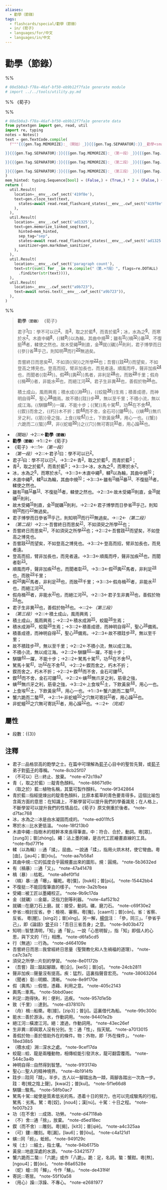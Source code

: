 ```yaml
---
aliases:
  - 勸學（節錄）
tags:
  - flashcards/special/勸學（節錄）
  - in/《荀子》
  - languages/for/中文
  - languages/in/中文
---
```


# 勸學（節錄）

%%

```Python
# 08e5b0a3-f78a-46af-bf50-eb9b12f7fa1e generate module
# import ../../tools/utility.py.md
```

%%
《荀子》

%%

```Python
# 08e5b0a3-f78a-46af-bf50-eb9b12f7fa1e generate data
from pytextgen import gen, read, util
import re, typing
notes = Notes()
text = gen.TextCode.compile(
  f"""{{{gen.Tag.MEMORIZE}:_（開始）_}}{{{gen.Tag.SEPARATOR}:}}__勸學<small>（節錄）</small>__{{{gen.Tag.TEXT}: }}{{{gen.Tag.SEPARATOR}:}}《荀子》{{{gen.Tag.TEXT}:

}}{{{gen.Tag.SEPARATOR}:}}{{{gen.Tag.MEMORIZE}:_（第一段）_}}{{{gen.Tag.SEPARATOR}:}}君子{notes.embed("君子", "品格崇高的飽學之士。在篇中可理解為<u>荀子</u>心目中的聖哲先賢，或<u>荀子</u>弟子對<u>荀子</u>的尊稱。")}曰：學不可以已{notes.embed("（不可以）已", "終止、放棄。")}。{{{gen.Tag.SEPARATOR}:}}青{notes.embed("青（，取之於藍）", "靛青色顏料。")}，取之於藍{notes.embed("（取之於）藍", "植物名稱，其葉可製作顏料。")}，而青於藍{notes.embed("青於藍", "指經提煉出的靛青色顏料，比原本藍草的青色要青得多。這個比喻包含兩方面的意思：在知識上，不斷學習可以提升我們的學養識見；在人格上，不斷學習可以提升我們的性情品位。《荀子》原文側重於後者。")}；{{{gen.Tag.SEPARATOR}:}}冰，水為之{notes.embed("冰，水為之", "冰是由水凝固而成的。")}，而寒於水{notes.embed("寒於水", "比水更低溫。")}。{{{gen.Tag.SEPARATOR}:}}木直中繩{notes.embed("木直中繩", "指樹木的枝幹本來長得筆直。中：符合、合於，動詞。粵[眾]，[zung3]；普[zhònɡ]。繩：沾上墨的線，是古代工匠繪畫直線的工具。")}，{hard(f"輮{notes.embed('輮（以為輪）', '通「揉」，屈曲。一說通「煣」，指用火烘木材，使它彎曲。粵[由]，[jau4]；普[róu]。')}")}以為輪，其曲中規{notes.embed("其曲中規", "它的弧度合乎圓規畫出來的圖形。規：圓規。")}；{{{gen.Tag.SEPARATOR}:}}雖有{notes.embed("有（槁暴）", "通「又」。")}{hard(f"槁{notes.embed('槁（暴）', '枯乾。')}")}暴{notes.embed("（槁）暴", "通「曝」，曬乾。粵[僕]，[buk6]；普[pù]。")}、不復挺{notes.embed("不復挺", "不能回復筆直的樣子。")}者，輮使之然也。{{{gen.Tag.SEPARATOR}:}}故木受繩{notes.embed("受繩", "被工匠以墨繩校正。")}則直，金{notes.embed("金（就礪）", "金屬，泛指刀劍等利器。")}就{hard("礪")}{notes.embed("就礪", "在磨刀石上磨。就：接受，動詞。礪，磨刀石。")}則利，{{{gen.Tag.SEPARATOR}:}}君子博學而日{hard("參")}省{notes.embed("參省", "檢討反省。參：檢視、審察。粵[攙]，[caam1]；普[cɑ̄n]。省：省察、反省。 粵[醒]，[sing2]；普[xǐnɡ]。另一解，<u>楊倞</u>注︰「參，同三」。「參省乎己」，即《論語》<u>曾子</u>曰：「吾日三省吾身」之意。")}乎己，則知明{notes.embed("知明", "智慧清明，「知」通「智」。一說「心思明智」，指「知」即個人的心思，與下文的「行」相應。")}而行{notes.embed("行（無過）", "行為。")}無過矣。{{{gen.Tag.TEXT}:

}}{{{gen.Tag.SEPARATOR}:}}{{{gen.Tag.MEMORIZE}:_（第二段）_}}{{{gen.Tag.SEPARATOR}:}}吾嘗終日而思矣{notes.embed("吾嘗終日而思", "我曾經終日思量（聖賢教化和人生禍福的道理）。")}，不如須{hard("臾")}之所學{notes.embed("須臾之所學", "片刻的學習。")}也；{{{gen.Tag.SEPARATOR}:}}吾嘗{hard(f"跂{notes.embed('（吾嘗）跂', '踮起腳跟。粵[企]，[kei5]；普[qǐ]。')}")}而望矣，不如登高之博見也。{{{gen.Tag.SEPARATOR}:}}登高而招，臂非加長也，而見者遠。{{{gen.Tag.SEPARATOR}:}}順風而呼，聲非加疾{notes.embed("聲非加疾", "聲量沒有提高。疾：猛烈，這裏指聲音宏亮。")}也，而聞者{hard(f"彰{notes.embed('（聞者）彰', '明顯、清晰。')}")}。{{{gen.Tag.SEPARATOR}:}}假{notes.embed("假（輿馬）", "假借，憑藉、利用之意。")}{hard(f"輿{notes.embed('輿馬', '車馬。')}")}馬者，非利足{notes.embed("利足", "跑得快。利：便利，迅疾。")}也，而致{notes.embed("致（千里）", "達到。")}千里；{{{gen.Tag.SEPARATOR}:}}假舟{hard(f"楫{notes.embed('（舟）楫', '船槳。粵[接]，[zip3]；普[jí]。這裏借代為船。')}")}者，非能水{notes.embed("能水", "善於游泳。水，作動詞用。")}也，而絕江河{notes.embed("絕江河", "橫渡江河。絕：渡過，作動詞用。")}。{{{gen.Tag.SEPARATOR}:}}君子生非異{notes.embed("生非異", "即與眾人沒有分別。生：通「性」，指天賦。")}也，善假於物{notes.embed("善假於物", "善於借助外在的條件。物：外物，即「外在條件」。")}也。{{{gen.Tag.TEXT}:

}}{{{gen.Tag.SEPARATOR}:}}{{{gen.Tag.MEMORIZE}:_（第三段）_}}{{{gen.Tag.SEPARATOR}:}}積土成山，風雨興焉；{{{gen.Tag.SEPARATOR}:}}積水成{hard(f"淵{notes.embed('（積水成）淵', '深水之處。')}")}，{hard(f"蛟龍{notes.embed('蛟龍', '蛟、龍是兩種動物，相傳蛟能引發洪水，龍可翻雲覆雨。')}")}生焉；{{{gen.Tag.SEPARATOR}:}}積善成德，而神明自得{notes.embed("神明自得", "自然得到智慧。")}，聖心{notes.embed("聖心", "聖人的精神境界。")}備焉。{{{gen.Tag.SEPARATOR}:}}故不積{hard("跬")}步{notes.embed("跬步", "跬同「蹞」，半步。古人以一腳踏出為一蹞，兩腳各踏出一次為一步。跬︰粵[規之陰上聲]，[kwai2]；普[kuǐ]。")}，無以至千里；{{{gen.Tag.SEPARATOR}:}}不積小流，無以成江海。{{{gen.Tag.SEPARATOR}:}}{hard(f"騏驥{notes.embed('騏驥', '駿馬。')}")}一躍，不能十步；{{{gen.Tag.SEPARATOR}:}}{hard("駑")}馬十駕{notes.embed("駑馬十駕", "縱使是質素低劣的馬，憑着十日的努力，也可以完成駿馬的行程。駑馬︰劣馬。駑：粵[奴]，[nou4]；漢[nú]。十駕︰十日之程。")}，功{notes.embed("功（在不舍）", "成效、功勞。")}在不舍{notes.embed("（不）舍", "通「捨」，放棄。")}。{{{gen.Tag.SEPARATOR}:}}{hard("鍥")}而舍之，{hard("朽")}木不折；{{{gen.Tag.SEPARATOR}:}}鍥{notes.embed("鍥（而不舍）", "雕刻。粵[揭]，[kit3]；普[qiè]。")}而不舍，金石可{hard(f"鏤{notes.embed('（可）鏤', '雕刻。粵[漏]，[lau6]；普[lòu]。')}")}。{{{gen.Tag.SEPARATOR}:}}{hard(f"螾{notes.embed('螾', '同「蚓」，蚯蚓。')}")}無爪牙之利，{hard("筋")}骨之強，{{{gen.Tag.SEPARATOR}:}}上食{hard(f"埃{notes.embed('埃（土）', '細土，指土壤。')}")}土，下飲黃泉{notes.embed("黃泉", "地底深處的水源。")}，用心一也。{{{gen.Tag.SEPARATOR}:}}{hard("蟹")}六跪而二{hard("螯")}{notes.embed("蟹六跪而二螯", "「六跪」或作「八跪」。跪：足，名詞。螯：蟹鉗。粵[熬]，[nɡou4]；普[ɑ́o]。")}，{{{gen.Tag.SEPARATOR}:}}非{hard(f"蛇蟺{notes.embed('（蛇）蟺', '同「鱓」，今作「鱔」。')}")}之{hard("穴")}無可寄託{notes.embed("寄託", "寄居。")}者，用心躁{notes.embed("（用心）躁", "浮躁、不專心。")}也。{{{gen.Tag.SEPARATOR}:}}{{{gen.Tag.MEMORIZE}:_（完成）_}}"""
)
mem_hinted: typing.Sequence[bool] = (False,) + (True,) * 2 + (False,) + (True,) * 7 + (False,) + (True,) * 7 + (False,) + (True,) * 13 + (False,)
return (
  util.Result(
    location=__env__.cwf_sect('419f8e'),
    text=gen.cloze_text(text,
      states=await read.read_flashcard_states(__env__.cwf_sect("419f8e")),
    ),
  ),
  util.Result(
    location=__env__.cwf_sect('ad1325'),
    text=gen.memorize_linked_seq(text,
      hinted=mem_hinted,
      sep_tag="sep",
      states=await read.read_flashcard_states(__env__.cwf_sect('ad1325')),
      sanitizer=gen.markdown_sanitizer,
    ),
  ),
  util.Result(
    location=__env__.cwf_sect('paragraph count'),
    text=str(sum(1 for _ in re.compile("（第.+?段）", flags=re.DOTALL)
      .finditer(str(text)))),
  ),
  util.Result(
    location=__env__.cwf_sect("a9b723"),
    text=await notes.text(__env__.cwf_sect("a9b723")),
  ),
)
```

%%

<!--08e5b0a3-f78a-46af-bf50-eb9b12f7fa1e generate section="419f8e"--><!-- The following content is generated at 2024-01-17T00:17:13.651454+08:00. Any edits will be overridden! -->

> __勸學<small>（節錄）</small>__ 《荀子》
>
> 君子<sup>[1](#^note-8cb25f07)</sup>曰：學不可以已<sup>[2](#^note-e72c19a7)</sup>。青<sup>[3](#^note-88671d9c)</sup>，取之於藍<sup>[4](#^note-9f342864)</sup>，而青於藍<sup>[5](#^note-d7fac768)</sup>；冰，水為之<sup>[6](#^note-ed011fc5)</sup>，而寒於水<sup>[7](#^note-18f213b0)</sup>。木直中繩<sup>[8](#^note-fbd77f1e)</sup>，{{輮<sup>[9](#^note-aa7b58a1)</sup>}}以為輪，其曲中規<sup>[10](#^note-5b3632ed)</sup>；雖有<sup>[11](#^note-47a41478)</sup>{{槁<sup>[12](#^note-a8ef0f1d)</sup>}}暴<sup>[13](#^note-15442bb4)</sup>、不復挺<sup>[14](#^note-3a2b1bea)</sup>者，輮使之然也。故木受繩<sup>[15](#^note-9b9c17da)</sup>則直，金<sup>[16](#^note-4af521b2)</sup>就{{礪}}<sup>[17](#^note-c69f30e2)</sup>則利，君子博學而日{{參}}省<sup>[18](#^note-9d03b472)</sup>乎己，則知明<sup>[19](#^note-d6fa5cd5)</sup>而行<sup>[20](#^note-d464109e)</sup>無過矣。
>
> 吾嘗終日而思矣<sup>[21](#^note-ca7c3a7c)</sup>，不如須{{臾}}之所學<sup>[22](#^note-8e01172b)</sup>也；吾嘗{{跂<sup>[23](#^note-24cb2811)</sup>}}而望矣，不如登高之博見也。登高而招，臂非加長也，而見者遠。順風而呼，聲非加疾<sup>[24](#^note-38063264)</sup>也，而聞者{{彰<sup>[25](#^note-8e9f170e)</sup>}}。假<sup>[26](#^note-405c2143)</sup>{{輿<sup>[27](#^note-5bbd0aec)</sup>}}馬者，非利足<sup>[28](#^note-957d1e5b)</sup>也，而致<sup>[29](#^note-d378107c)</sup>千里；假舟{{楫<sup>[30](#^note-99c300c)</sup>}}者，非能水<sup>[31](#^note-94401e2b)</sup>也，而絕江河<sup>[32](#^note-43ec26ef)</sup>。君子生非異<sup>[33](#^note-a7013015)</sup>也，善假於物<sup>[34](#^note-18ed38b5)</sup>也。
>
> 積土成山，風雨興焉；積水成{{淵<sup>[35](#^note-9cef17da)</sup>}}，{{蛟龍<sup>[36](#^note-544c3a4b)</sup>}}生焉；積善成德，而神明自得<sup>[37](#^note-91f3174b)</sup>，聖心<sup>[38](#^note-4b1914fb)</sup>備焉。故不積{{跬}}步<sup>[39](#^note-5f1e66d8)</sup>，無以至千里；不積小流，無以成江海。{{騏驥<sup>[40](#^note-58fb0ac7)</sup>}}一躍，不能十步；{{駑}}馬十駕<sup>[41](#^note-fe007b23)</sup>，功<sup>[42](#^note-d47118ab)</sup>在不舍<sup>[43](#^note-d5ed18ec)</sup>。{{鍥}}而舍之，{{朽}}木不折；鍥<sup>[44](#^note-a4c325aa)</sup>而不舍，金石可{{鏤<sup>[45](#^note-c4a121d1)</sup>}}。{{螾<sup>[46](#^note-949129c)</sup>}}無爪牙之利，{{筋}}骨之強，上食{{埃<sup>[47](#^note-94b6175b)</sup>}}土，下飲黃泉<sup>[48](#^note-53421577)</sup>，用心一也。{{蟹}}六跪而二{{螯}}<sup>[49](#^note-86a6528e)</sup>，非{{蛇蟺<sup>[50](#^note-de431f4f)</sup>}}之{{穴}}無可寄託<sup>[51](#^note-55f10a58)</sup>者，用心躁<sup>[52](#^note-e2681977)</sup>也。 <!--SR:!2025-01-13,503,325!2024-02-01,226,325!2024-03-12,229,285!2024-02-08,233,325!2025-12-21,704,325!2024-07-03,337,305!2024-02-04,229,325!2024-02-02,227,325!2024-02-08,233,328!2024-02-19,244,328!2024-02-05,230,328!2025-08-29,664,328!2024-02-14,239,328!2024-02-03,228,328!2024-10-16,376,288!2024-02-12,237,328!2024-02-14,239,328!2024-02-12,237,328!2024-03-25,95,288!2024-02-07,232,328!2024-02-13,238,328!2024-04-19,210,248!2024-02-17,242,328!2024-02-06,231,328-->

<!--/08e5b0a3-f78a-46af-bf50-eb9b12f7fa1e-->

<!--08e5b0a3-f78a-46af-bf50-eb9b12f7fa1e generate section="ad1325"--><!-- The following content is generated at 2024-01-17T00:17:13.674450+08:00. Any edits will be overridden! -->

- _（開始）_→2:::←__勸學<small>（節錄）</small>__ <!--SR:!2024-11-12,532,290!2027-08-23,1346,330-->
- __勸學<small>（節錄）</small>__→1:::2←《荀子》 <!--SR:!2024-01-18,275,230!2026-04-21,869,270-->
- 《荀子》→:::1←_（第一段）_ <!--SR:!2026-01-14,901,330!2024-09-22,345,190-->
- _（第一段）_→2:::←君子<sup>[1](#^note-8cb25f07)</sup>曰：學不可以已<sup>[2](#^note-e72c19a7)</sup>。 <!--SR:!2024-03-02,300,250!2025-02-04,618,310-->
- 君子<sup>[1](#^note-8cb25f07)</sup>曰：學不可以已<sup>[2](#^note-e72c19a7)</sup>。→3:::2←青<sup>[3](#^note-88671d9c)</sup>，取之於藍<sup>[4](#^note-9f342864)</sup>，而青於藍<sup>[5](#^note-d7fac768)</sup>； <!--SR:!2024-08-26,416,250!2024-07-07,312,230-->
- 青<sup>[3](#^note-88671d9c)</sup>，取之於藍<sup>[4](#^note-9f342864)</sup>，而青於藍<sup>[5](#^note-d7fac768)</sup>；→3:::3←冰，水為之<sup>[6](#^note-ed011fc5)</sup>，而寒於水<sup>[7](#^note-18f213b0)</sup>。 <!--SR:!2025-11-16,674,250!2024-11-01,459,250-->
- 冰，水為之<sup>[6](#^note-ed011fc5)</sup>，而寒於水<sup>[7](#^note-18f213b0)</sup>。→3:::3←木直中繩<sup>[8](#^note-fbd77f1e)</sup>，輮<sup>[9](#^note-aa7b58a1)</sup>以為輪，其曲中規<sup>[10](#^note-5b3632ed)</sup>； <!--SR:!2025-05-21,536,230!2024-02-07,90,210-->
- 木直中繩<sup>[8](#^note-fbd77f1e)</sup>，輮<sup>[9](#^note-aa7b58a1)</sup>以為輪，其曲中規<sup>[10](#^note-5b3632ed)</sup>；→3:::3←雖有<sup>[11](#^note-47a41478)</sup>槁<sup>[12](#^note-a8ef0f1d)</sup>暴<sup>[13](#^note-15442bb4)</sup>、不復挺<sup>[14](#^note-3a2b1bea)</sup>者，輮使之然也。 <!--SR:!2024-06-12,366,250!2025-04-11,453,210-->
- 雖有<sup>[11](#^note-47a41478)</sup>槁<sup>[12](#^note-a8ef0f1d)</sup>暴<sup>[13](#^note-15442bb4)</sup>、不復挺<sup>[14](#^note-3a2b1bea)</sup>者，輮使之然也。→2:::3←故木受繩<sup>[15](#^note-9b9c17da)</sup>則直，金<sup>[16](#^note-4af521b2)</sup>就礪<sup>[17](#^note-c69f30e2)</sup>則利， <!--SR:!2024-05-14,129,210!2025-02-20,474,230-->
- 故木受繩<sup>[15](#^note-9b9c17da)</sup>則直，金<sup>[16](#^note-4af521b2)</sup>就礪<sup>[17](#^note-c69f30e2)</sup>則利，→2:::2←君子博學而日參省<sup>[18](#^note-9d03b472)</sup>乎己，則知明<sup>[19](#^note-d6fa5cd5)</sup>而行<sup>[20](#^note-d464109e)</sup>無過矣。 <!--SR:!2024-03-28,107,190!2024-09-06,363,230-->
- 君子博學而日參省<sup>[18](#^note-9d03b472)</sup>乎己，則知明<sup>[19](#^note-d6fa5cd5)</sup>而行<sup>[20](#^note-d464109e)</sup>無過矣。→:::2←_（第二段）_ <!--SR:!2024-01-22,331,290!2024-04-16,284,210-->
- _（第二段）_→2:::←吾嘗終日而思矣<sup>[21](#^note-ca7c3a7c)</sup>，不如須臾之所學<sup>[22](#^note-8e01172b)</sup>也； <!--SR:!2024-05-12,298,210!2024-10-27,502,270-->
- 吾嘗終日而思矣<sup>[21](#^note-ca7c3a7c)</sup>，不如須臾之所學<sup>[22](#^note-8e01172b)</sup>也；→2:::2←吾嘗跂<sup>[23](#^note-24cb2811)</sup>而望矣，不如登高之博見也。 <!--SR:!2025-06-13,663,270!2024-03-26,315,250-->
- 吾嘗跂<sup>[23](#^note-24cb2811)</sup>而望矣，不如登高之博見也。→3:::2←登高而招，臂非加長也，而見者遠。 <!--SR:!2024-10-14,447,250!2025-09-02,718,270-->
- 登高而招，臂非加長也，而見者遠。→3:::3←順風而呼，聲非加疾<sup>[24](#^note-38063264)</sup>也，而聞者彰<sup>[25](#^note-8e9f170e)</sup>。 <!--SR:!2025-03-03,593,270!2024-06-19,348,230-->
- 順風而呼，聲非加疾<sup>[24](#^note-38063264)</sup>也，而聞者彰<sup>[25](#^note-8e9f170e)</sup>。→3:::3←假<sup>[26](#^note-405c2143)</sup>輿<sup>[27](#^note-5bbd0aec)</sup>馬者，非利足<sup>[28](#^note-957d1e5b)</sup>也，而致<sup>[29](#^note-d378107c)</sup>千里； <!--SR:!2024-09-04,413,250!2024-09-05,414,250-->
- 假<sup>[26](#^note-405c2143)</sup>輿<sup>[27](#^note-5bbd0aec)</sup>馬者，非利足<sup>[28](#^note-957d1e5b)</sup>也，而致<sup>[29](#^note-d378107c)</sup>千里；→3:::3←假舟楫<sup>[30](#^note-99c300c)</sup>者，非能水<sup>[31](#^note-94401e2b)</sup>也，而絕江河<sup>[32](#^note-43ec26ef)</sup>。 <!--SR:!2024-06-20,325,210!2024-08-20,379,230-->
- 假舟楫<sup>[30](#^note-99c300c)</sup>者，非能水<sup>[31](#^note-94401e2b)</sup>也，而絕江河<sup>[32](#^note-43ec26ef)</sup>。→2:::3←君子生非異<sup>[33](#^note-a7013015)</sup>也，善假於物<sup>[34](#^note-18ed38b5)</sup>也。 <!--SR:!2024-09-18,421,250!2024-08-24,363,250-->
- 君子生非異<sup>[33](#^note-a7013015)</sup>也，善假於物<sup>[34](#^note-18ed38b5)</sup>也。→:::2←_（第三段）_ <!--SR:!2026-02-03,777,270!2024-06-07,211,230-->
- _（第三段）_→2:::←積土成山，風雨興焉； <!--SR:!2024-02-01,209,230!2024-11-24,523,270-->
- 積土成山，風雨興焉；→2:::2←積水成淵<sup>[35](#^note-9cef17da)</sup>，蛟龍<sup>[36](#^note-544c3a4b)</sup>生焉； <!--SR:!2024-10-14,440,250!2024-11-10,532,290-->
- 積水成淵<sup>[35](#^note-9cef17da)</sup>，蛟龍<sup>[36](#^note-544c3a4b)</sup>生焉；→3:::2←積善成德，而神明自得<sup>[37](#^note-91f3174b)</sup>，聖心<sup>[38](#^note-4b1914fb)</sup>備焉。 <!--SR:!2025-05-20,652,270!2024-09-22,425,250-->
- 積善成德，而神明自得<sup>[37](#^note-91f3174b)</sup>，聖心<sup>[38](#^note-4b1914fb)</sup>備焉。→2:::3←故不積跬步<sup>[39](#^note-5f1e66d8)</sup>，無以至千里； <!--SR:!2024-02-11,99,210!2024-04-25,331,230-->
- 故不積跬步<sup>[39](#^note-5f1e66d8)</sup>，無以至千里；→2:::2←不積小流，無以成江海。 <!--SR:!2025-03-05,593,270!2024-11-22,341,210-->
- 不積小流，無以成江海。→2:::2←騏驥<sup>[40](#^note-58fb0ac7)</sup>一躍，不能十步； <!--SR:!2025-10-25,649,250!2024-07-10,206,190-->
- 騏驥<sup>[40](#^note-58fb0ac7)</sup>一躍，不能十步；→2:::2←駑馬十駕<sup>[41](#^note-fe007b23)</sup>，功<sup>[42](#^note-d47118ab)</sup>在不舍<sup>[43](#^note-d5ed18ec)</sup>。 <!--SR:!2025-02-13,597,290!2025-08-27,662,270-->
- 駑馬十駕<sup>[41](#^note-fe007b23)</sup>，功<sup>[42](#^note-d47118ab)</sup>在不舍<sup>[43](#^note-d5ed18ec)</sup>。→2:::2←鍥而舍之，朽木不折； <!--SR:!2024-10-21,451,250!2025-02-06,539,270-->
- 鍥而舍之，朽木不折；→2:::2←鍥<sup>[44](#^note-a4c325aa)</sup>而不舍，金石可鏤<sup>[45](#^note-c4a121d1)</sup>。 <!--SR:!2024-07-31,390,250!2024-02-24,349,290-->
- 鍥<sup>[44](#^note-a4c325aa)</sup>而不舍，金石可鏤<sup>[45](#^note-c4a121d1)</sup>。→2:::2←螾<sup>[46](#^note-949129c)</sup>無爪牙之利，筋骨之強， <!--SR:!2024-06-24,370,250!2024-05-30,358,250-->
- 螾<sup>[46](#^note-949129c)</sup>無爪牙之利，筋骨之強，→3:::2←上食埃<sup>[47](#^note-94b6175b)</sup>土，下飲黃泉<sup>[48](#^note-53421577)</sup>，用心一也。 <!--SR:!2025-06-04,663,270!2024-09-11,420,250-->
- 上食埃<sup>[47](#^note-94b6175b)</sup>土，下飲黃泉<sup>[48](#^note-53421577)</sup>，用心一也。→1:::3←蟹六跪而二螯<sup>[49](#^note-86a6528e)</sup>， <!--SR:!2024-07-28,392,250!2024-01-28,215,230-->
- 蟹六跪而二螯<sup>[49](#^note-86a6528e)</sup>，→2:::1←非蛇蟺<sup>[50](#^note-de431f4f)</sup>之穴無可寄託<sup>[51](#^note-55f10a58)</sup>者，用心躁<sup>[52](#^note-e2681977)</sup>也。 <!--SR:!2025-03-07,489,230!2024-10-15,448,250-->
- 非蛇蟺<sup>[50](#^note-de431f4f)</sup>之穴無可寄託<sup>[51](#^note-55f10a58)</sup>者，用心躁<sup>[52](#^note-e2681977)</sup>也。→:::2←_（完成）_ <!--SR:!2024-10-29,542,310!2024-09-08,417,250-->

<!--/08e5b0a3-f78a-46af-bf50-eb9b12f7fa1e-->

## 屬性

- 段數：{{<!--08e5b0a3-f78a-46af-bf50-eb9b12f7fa1e generate section="paragraph count"--><!-- The following content is generated at 2023-03-01T08:31:03.222418+08:00. Any edits will be overridden! -->3<!--/08e5b0a3-f78a-46af-bf50-eb9b12f7fa1e-->}} <!--SR:!2024-02-06,231,328-->

## 注釋

<!--08e5b0a3-f78a-46af-bf50-eb9b12f7fa1e generate section="a9b723"--><!-- The following content is generated at 2024-01-17T00:17:13.630450+08:00. Any edits will be overridden! -->

- 君子:::品格崇高的飽學之士。在篇中可理解為<u>荀子</u>心目中的聖哲先賢，或<u>荀子</u>弟子對<u>荀子</u>的尊稱。 <a id="^note-8cb25f07"></a>^note-8cb25f07 <!--SR:!2024-02-26,74,188!2024-09-17,392,308-->
- （不可以）已:::終止、放棄。 <a id="^note-e72c19a7"></a>^note-e72c19a7 <!--SR:!2025-07-02,576,288!2024-06-24,255,308-->
- 青（，取之於藍）:::靛青色顏料。 <a id="^note-88671d9c"></a>^note-88671d9c <!--SR:!2024-03-14,230,288!2024-02-03,228,328-->
- （取之於）藍:::植物名稱，其葉可製作顏料。 <a id="^note-9f342864"></a>^note-9f342864 <!--SR:!2024-11-07,369,268!2026-09-01,963,348-->
- 青於藍:::指經提煉出的靛青色顏料，比原本藍草的青色要青得多。這個比喻包含兩方面的意思：在知識上，不斷學習可以提升我們的學養識見；在人格上，不斷學習可以提升我們的性情品位。《荀子》原文側重於後者。 <a id="^note-d7fac768"></a>^note-d7fac768 <!--SR:!2024-02-05,55,208!2025-05-23,538,308-->
- 冰，水為之:::冰是由水凝固而成的。 <a id="^note-ed011fc5"></a>^note-ed011fc5 <!--SR:!2024-09-05,362,308!2024-04-21,277,288-->
- 寒於水:::比水更低溫。 <a id="^note-18f213b0"></a>^note-18f213b0 <!--SR:!2024-03-06,248,308!2024-02-14,239,328-->
- 木直中繩:::指樹木的枝幹本來長得筆直。中：符合、合於，動詞。粵[眾]，[zung3]；普[zhònɡ]。繩：沾上墨的線，是古代工匠繪畫直線的工具。 <a id="^note-fbd77f1e"></a>^note-fbd77f1e <!--SR:!2024-08-01,271,230!2024-07-14,341,308-->
- 輮（以為輪）:::通「揉」，屈曲。一說通「煣」，指用火烘木材，使它彎曲。粵[由]，[jau4]；普[róu]。 <a id="^note-aa7b58a1"></a>^note-aa7b58a1 <!--SR:!2024-05-26,260,248!2025-05-17,526,308-->
- 其曲中規:::它的弧度合乎圓規畫出來的圖形。規：圓規。 <a id="^note-5b3632ed"></a>^note-5b3632ed <!--SR:!2025-02-15,441,268!2024-02-12,237,328-->
- 有（槁暴）:::通「又」。 <a id="^note-47a41478"></a>^note-47a41478 <!--SR:!2024-04-26,104,308!2024-02-20,245,328-->
- 槁（暴）:::枯乾。 <a id="^note-a8ef0f1d"></a>^note-a8ef0f1d <!--SR:!2024-02-07,30,148!2024-03-07,244,288-->
- （槁）暴:::通「曝」，曬乾。粵[僕]，[buk6]；普[pù]。 <a id="^note-15442bb4"></a>^note-15442bb4 <!--SR:!2024-04-16,240,268!2025-03-08,533,328-->
- 不復挺:::不能回復筆直的樣子。 <a id="^note-3a2b1bea"></a>^note-3a2b1bea <!--SR:!2024-09-23,345,268!2024-06-07,305,288-->
- 受繩:::被工匠以墨繩校正。 <a id="^note-9b9c17da"></a>^note-9b9c17da <!--SR:!2024-06-07,259,248!2025-05-18,487,268-->
- 金（就礪）:::金屬，泛指刀劍等利器。 <a id="^note-4af521b2"></a>^note-4af521b2 <!--SR:!2025-01-22,440,290!2025-09-18,679,328-->
- 就礪:::在磨刀石上磨。就：接受，動詞。礪，磨刀石。 <a id="^note-c69f30e2"></a>^note-c69f30e2 <!--SR:!2024-02-27,194,245!2024-02-10,235,328-->
- 參省:::檢討反省。參：檢視、審察。粵[攙]，[caam1]；普[cɑ̄n]。省：省察、反省。 粵[醒]，[sing2]；普[xǐnɡ]。另一解，<u>楊倞</u>注︰「參，同三」。「參省乎己」，即《論語》<u>曾子</u>曰：「吾日三省吾身」之意。 <a id="^note-9d03b472"></a>^note-9d03b472 <!--SR:!2024-05-04,182,208!2024-06-25,305,288-->
- 知明:::智慧清明，「知」通「智」。一說「心思明智」，指「知」即個人的心思，與下文的「行」相應。 <a id="^note-d6fa5cd5"></a>^note-d6fa5cd5 <!--SR:!2024-02-10,26,150!2025-06-01,547,308-->
- 行（無過）:::行為。 <a id="^note-d464109e"></a>^note-d464109e <!--SR:!2025-11-10,707,328!2024-02-21,246,328-->
- 吾嘗終日而思:::我曾經終日思量（聖賢教化和人生禍福的道理）。 <a id="^note-ca7c3a7c"></a>^note-ca7c3a7c <!--SR:!2024-04-29,233,248!2025-08-24,628,288-->
- 須臾之所學:::片刻的學習。 <a id="^note-8e01172b"></a>^note-8e01172b <!--SR:!2024-09-02,385,308!2024-02-13,238,328-->
- （吾嘗）跂:::踮起腳跟。粵[企]，[kei5]；普[qǐ]。 <a id="^note-24cb2811"></a>^note-24cb2811 <!--SR:!2024-08-04,317,265!2024-09-20,388,305-->
- 聲非加疾:::聲量沒有提高。疾：猛烈，這裏指聲音宏亮。 <a id="^note-38063264"></a>^note-38063264 <!--SR:!2024-02-10,187,250!2024-02-10,235,328-->
- （聞者）彰:::明顯、清晰。 <a id="^note-8e9f170e"></a>^note-8e9f170e <!--SR:!2024-02-28,68,205!2024-06-08,306,288-->
- 假（輿馬）:::假借，憑藉、利用之意。 <a id="^note-405c2143"></a>^note-405c2143 <!--SR:!2024-07-29,248,228!2024-05-10,296,308-->
- 輿馬:::車馬。 <a id="^note-5bbd0aec"></a>^note-5bbd0aec <!--SR:!2025-11-04,671,328!2024-02-11,236,328-->
- 利足:::跑得快。利：便利，迅疾。 <a id="^note-957d1e5b"></a>^note-957d1e5b <!--SR:!2024-10-21,344,250!2024-02-25,250,328-->
- 致（千里）:::達到。 <a id="^note-d378107c"></a>^note-d378107c <!--SR:!2024-11-23,435,305!2024-03-01,90,288-->
- （舟）楫:::船槳。粵[接]，[zip3]；普[jí]。這裏借代為船。 <a id="^note-99c300c"></a>^note-99c300c <!--SR:!2024-12-18,369,248!2024-02-24,249,328-->
- 能水:::善於游泳。水，作動詞用。 <a id="^note-94401e2b"></a>^note-94401e2b <!--SR:!2024-09-19,393,305!2024-02-16,241,328-->
- 絕江河:::橫渡江河。絕：渡過，作動詞用。 <a id="^note-43ec26ef"></a>^note-43ec26ef <!--SR:!2024-11-05,389,268!2024-02-05,230,328-->
- 生非異:::即與眾人沒有分別。生：通「性」，指天賦。 <a id="^note-a7013015"></a>^note-a7013015 <!--SR:!2024-08-19,289,248!2025-03-12,489,308-->
- 善假於物:::善於借助外在的條件。物：外物，即「外在條件」。 <a id="^note-18ed38b5"></a>^note-18ed38b5 <!--SR:!2024-02-19,150,228!2024-02-22,247,328-->
- （積水成）淵:::深水之處。 <a id="^note-9cef17da"></a>^note-9cef17da <!--SR:!2025-08-29,595,268!2024-01-18,219,328-->
- 蛟龍:::蛟、龍是兩種動物，相傳蛟能引發洪水，龍可翻雲覆雨。 <a id="^note-544c3a4b"></a>^note-544c3a4b <!--SR:!2025-02-23,447,268!2024-02-09,234,328-->
- 神明自得:::自然得到智慧。 <a id="^note-91f3174b"></a>^note-91f3174b <!--SR:!2024-01-18,47,228!2024-02-15,240,328-->
- 聖心:::聖人的精神境界。 <a id="^note-4b1914fb"></a>^note-4b1914fb <!--SR:!2024-02-26,164,228!2024-12-29,393,308-->
- 跬步:::跬同「蹞」，半步。古人以一腳踏出為一蹞，兩腳各踏出一次為一步。跬︰粵[規之陰上聲]，[kwai2]；普[kuǐ]。 <a id="^note-5f1e66d8"></a>^note-5f1e66d8 <!--SR:!2024-03-26,143,228!2025-09-02,668,328-->
- 騏驥:::駿馬。 <a id="^note-58fb0ac7"></a>^note-58fb0ac7 <!--SR:!2025-12-31,714,328!2024-02-04,229,328-->
- 駑馬十駕:::縱使是質素低劣的馬，憑着十日的努力，也可以完成駿馬的行程。駑馬︰劣馬。駑：粵[奴]，[nou4]；漢[nú]。十駕︰十日之程。 <a id="^note-fe007b23"></a>^note-fe007b23 <!--SR:!2024-09-30,298,225!2025-12-14,743,325-->
- 功（在不舍）:::成效、功勞。 <a id="^note-d47118ab"></a>^note-d47118ab <!--SR:!2024-07-24,339,288!2024-10-29,416,308-->
- （不）舍:::通「捨」，放棄。 <a id="^note-d5ed18ec"></a>^note-d5ed18ec <!--SR:!2025-03-28,510,285!2024-02-07,232,328-->
- 鍥（而不舍）:::雕刻。粵[揭]，[kit3]；普[qiè]。 <a id="^note-a4c325aa"></a>^note-a4c325aa <!--SR:!2024-06-18,270,248!2024-07-11,250,288-->
- （可）鏤:::雕刻。粵[漏]，[lau6]；普[lòu]。 <a id="^note-c4a121d1"></a>^note-c4a121d1 <!--SR:!2025-03-06,455,268!2024-02-09,234,328-->
- 螾:::同「蚓」，蚯蚓。 <a id="^note-949129c"></a>^note-949129c <!--SR:!2024-02-23,248,328!2024-02-13,238,328-->
- 埃（土）:::細土，指土壤。 <a id="^note-94b6175b"></a>^note-94b6175b <!--SR:!2024-03-26,199,245!2024-02-15,240,328-->
- 黃泉:::地底深處的水源。 <a id="^note-53421577"></a>^note-53421577 <!--SR:!2024-08-22,292,248!2025-06-06,550,308-->
- 蟹六跪而二螯:::「六跪」或作「八跪」。跪：足，名詞。螯：蟹鉗。粵[熬]，[nɡou4]；普[ɑ́o]。 <a id="^note-86a6528e"></a>^note-86a6528e <!--SR:!2024-07-09,227,248!2024-07-12,340,308-->
- （蛇）蟺:::同「鱓」，今作「鱔」。 <a id="^note-de431f4f"></a>^note-de431f4f <!--SR:!2024-01-24,137,228!2024-04-14,238,268-->
- 寄託:::寄居。 <a id="^note-55f10a58"></a>^note-55f10a58 <!--SR:!2024-02-11,236,328!2024-02-15,240,328-->
- （用心）躁:::浮躁、不專心。 <a id="^note-e2681977"></a>^note-e2681977 <!--SR:!2025-05-09,520,308!2024-02-18,243,328-->

<!--/08e5b0a3-f78a-46af-bf50-eb9b12f7fa1e-->
